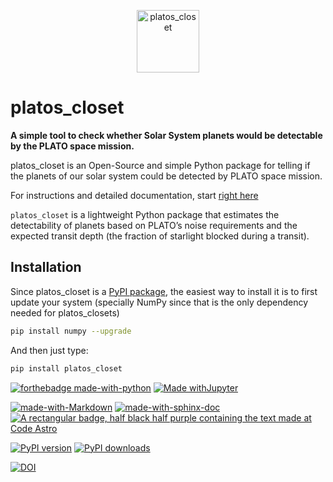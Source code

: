<p align="center"><img src="docs/platos_closet_logo.png" alt="platos_closet" width="100"/></p>

# platos_closet

**A simple tool to check whether Solar System planets would be detectable by the PLATO space mission.**

platos_closet is an Open-Source and simple Python package for telling if the planets of our solar system could be detected by PLATO space mission.

For instructions and detailed documentation, start [right here](https://platos-closet.readthedocs.io/en/latest/)

`platos_closet` is a lightweight Python package that estimates the detectability of planets based on PLATO’s noise requirements and the expected transit depth (the fraction of starlight blocked during a transit).  

## Installation
Since platos_closet is a [PyPI package](https://pypi.org/project/platos-closet/), the easiest way to install it is to first update your system (specially NumPy since that is the only dependency needed for platos_closets)

```bash
pip install numpy --upgrade
```
And then just type:
```bash
pip install platos_closet
```

[![forthebadge made-with-python](http://ForTheBadge.com/images/badges/made-with-python.svg)](https://www.python.org/)
[![Made withJupyter](https://img.shields.io/badge/Made%20with-Jupyter-orange?style=for-the-badge&logo=Jupyter)](https://jupyter.org/try)


[![made-with-Markdown](https://img.shields.io/badge/Made%20with-Markdown-1f425f.svg)](http://commonmark.org)
[![made-with-sphinx-doc](https://img.shields.io/badge/Made%20with-Sphinx-1f425f.svg)](https://www.sphinx-doc.org/)
[![A rectangular badge, half black half purple containing the text made at Code Astro](https://img.shields.io/badge/Made%20at-Code/Astro-blueviolet.svg)](https://semaphorep.github.io/codeastro/)


[![PyPI version](https://badge.fury.io/py/platos-closet.svg)](https://badge.fury.io/py/platos-closet)
[![PyPI downloads](https://img.shields.io/pypi/dm/platos-closet.svg)](https://pypistats.org/packages/platos-closet)

[![DOI](https://zenodo.org/badge/665992280.svg)](https://zenodo.org/badge/latestdoi/665992280)
